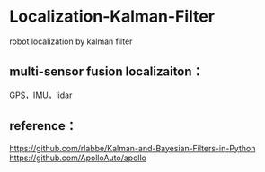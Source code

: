 # Localization-Kalman-Filter
robot localization by kalman filter
## multi-sensor fusion localizaiton：
GPS，IMU，lidar
## reference：
https://github.com/rlabbe/Kalman-and-Bayesian-Filters-in-Python<br>
https://github.com/ApolloAuto/apollo
